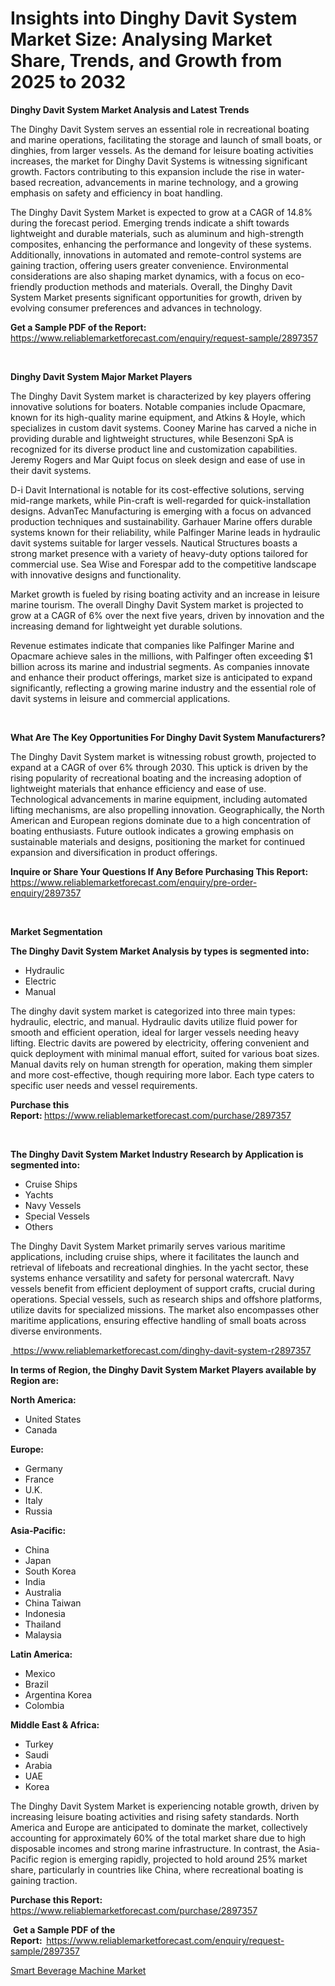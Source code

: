 <p><h1>Insights into Dinghy Davit System Market Size: Analysing Market Share, Trends, and Growth from 2025 to 2032</h1></p><p><strong>Dinghy Davit System Market Analysis and Latest Trends</strong></p>
<p><p>The Dinghy Davit System serves an essential role in recreational boating and marine operations, facilitating the storage and launch of small boats, or dinghies, from larger vessels. As the demand for leisure boating activities increases, the market for Dinghy Davit Systems is witnessing significant growth. Factors contributing to this expansion include the rise in water-based recreation, advancements in marine technology, and a growing emphasis on safety and efficiency in boat handling.</p><p>The Dinghy Davit System Market is expected to grow at a CAGR of 14.8% during the forecast period. Emerging trends indicate a shift towards lightweight and durable materials, such as aluminum and high-strength composites, enhancing the performance and longevity of these systems. Additionally, innovations in automated and remote-control systems are gaining traction, offering users greater convenience. Environmental considerations are also shaping market dynamics, with a focus on eco-friendly production methods and materials. Overall, the Dinghy Davit System Market presents significant opportunities for growth, driven by evolving consumer preferences and advances in technology.</p></p>
<p><strong>Get a Sample PDF of the Report:&nbsp;</strong> <a href="https://www.reliablemarketforecast.com/enquiry/request-sample/2897357?utm_campaign=2755&utm_medium=2&utm_source=Github&utm_content=ia&utm_term=15032025&utm_id=dinghy-davit-system">https://www.reliablemarketforecast.com/enquiry/request-sample/2897357</a></p>
<p>&nbsp;</p>
<p><strong>Dinghy Davit System Major Market Players</strong></p>
<p><p>The Dinghy Davit System market is characterized by key players offering innovative solutions for boaters. Notable companies include Opacmare, known for its high-quality marine equipment, and Atkins & Hoyle, which specializes in custom davit systems. Cooney Marine has carved a niche in providing durable and lightweight structures, while Besenzoni SpA is recognized for its diverse product line and customization capabilities. Jeremy Rogers and Mar Quipt focus on sleek design and ease of use in their davit systems.</p><p>D-i Davit International is notable for its cost-effective solutions, serving mid-range markets, while Pin-craft is well-regarded for quick-installation designs. AdvanTec Manufacturing is emerging with a focus on advanced production techniques and sustainability. Garhauer Marine offers durable systems known for their reliability, while Palfinger Marine leads in hydraulic davit systems suitable for larger vessels. Nautical Structures boasts a strong market presence with a variety of heavy-duty options tailored for commercial use. Sea Wise and Forespar add to the competitive landscape with innovative designs and functionality.</p><p>Market growth is fueled by rising boating activity and an increase in leisure marine tourism. The overall Dinghy Davit System market is projected to grow at a CAGR of 6% over the next five years, driven by innovation and the increasing demand for lightweight yet durable solutions.</p><p>Revenue estimates indicate that companies like Palfinger Marine and Opacmare achieve sales in the millions, with Palfinger often exceeding $1 billion across its marine and industrial segments. As companies innovate and enhance their product offerings, market size is anticipated to expand significantly, reflecting a growing marine industry and the essential role of davit systems in leisure and commercial applications.</p></p>
<p>&nbsp;</p>
<p><strong>What Are The Key Opportunities For Dinghy Davit System Manufacturers?</strong></p>
<p><p>The Dinghy Davit System market is witnessing robust growth, projected to expand at a CAGR of over 6% through 2030. This uptick is driven by the rising popularity of recreational boating and the increasing adoption of lightweight materials that enhance efficiency and ease of use. Technological advancements in marine equipment, including automated lifting mechanisms, are also propelling innovation. Geographically, the North American and European regions dominate due to a high concentration of boating enthusiasts. Future outlook indicates a growing emphasis on sustainable materials and designs, positioning the market for continued expansion and diversification in product offerings.</p></p>
<p><strong>Inquire or Share Your Questions If Any Before Purchasing This Report:</strong> <a href="https://www.reliablemarketforecast.com/enquiry/pre-order-enquiry/2897357?utm_campaign=2755&utm_medium=2&utm_source=Github&utm_content=ia&utm_term=15032025&utm_id=dinghy-davit-system">https://www.reliablemarketforecast.com/enquiry/pre-order-enquiry/2897357</a></p>
<p>&nbsp;</p>
<p><strong>Market Segmentation</strong></p>
<p><strong>The Dinghy Davit System Market Analysis by types is segmented into:</strong></p>
<p><ul><li>Hydraulic</li><li>Electric</li><li>Manual</li></ul></p>
<p><p>The dinghy davit system market is categorized into three main types: hydraulic, electric, and manual. Hydraulic davits utilize fluid power for smooth and efficient operation, ideal for larger vessels needing heavy lifting. Electric davits are powered by electricity, offering convenient and quick deployment with minimal manual effort, suited for various boat sizes. Manual davits rely on human strength for operation, making them simpler and more cost-effective, though requiring more labor. Each type caters to specific user needs and vessel requirements.</p></p>
<p><strong>Purchase this Report:&nbsp;</strong><a href="https://www.reliablemarketforecast.com/purchase/2897357?utm_campaign=2755&utm_medium=2&utm_source=Github&utm_content=ia&utm_term=15032025&utm_id=dinghy-davit-system">https://www.reliablemarketforecast.com/purchase/2897357</a></p>
<p>&nbsp;</p>
<p><strong>The Dinghy Davit System Market Industry Research by Application is segmented into:</strong></p>
<p><ul><li>Cruise Ships</li><li>Yachts</li><li>Navy Vessels</li><li>Special Vessels</li><li>Others</li></ul></p>
<p><p>The Dinghy Davit System Market primarily serves various maritime applications, including cruise ships, where it facilitates the launch and retrieval of lifeboats and recreational dinghies. In the yacht sector, these systems enhance versatility and safety for personal watercraft. Navy vessels benefit from efficient deployment of support crafts, crucial during operations. Special vessels, such as research ships and offshore platforms, utilize davits for specialized missions. The market also encompasses other maritime applications, ensuring effective handling of small boats across diverse environments.</p></p>
<p><a href="https://www.reliablemarketforecast.com/dinghy-davit-system-r2897357?utm_campaign=2755&utm_medium=2&utm_source=Github&utm_content=ia&utm_term=15032025&utm_id=dinghy-davit-system">&nbsp;https://www.reliablemarketforecast.com/dinghy-davit-system-r2897357</a></p>
<p><strong>In terms of Region, the Dinghy Davit System Market Players available by Region are:</strong></p>
<p>
    <p> <strong> North America: </strong>
        <ul>
            <li>United States</li>
            <li>Canada</li>
        </ul>
        </p> 
    <p> <strong> Europe: </strong>
        <ul>
            <li>Germany</li>
            <li>France</li>
            <li>U.K.</li>
            <li>Italy</li>
            <li>Russia</li>
        </ul>
        </p> 
    <p> <strong> Asia-Pacific: </strong>
        <ul>
            <li>China</li>
            <li>Japan</li>
            <li>South Korea</li>
            <li>India</li>
            <li>Australia</li>
            <li>China Taiwan</li>
            <li>Indonesia</li>
            <li>Thailand</li>
            <li>Malaysia</li>
        </ul>
        </p> 
    <p> <strong> Latin America: </strong>
        <ul>
            <li>Mexico</li>
            <li>Brazil</li>
            <li>Argentina Korea</li>
            <li>Colombia</li>
        </ul>
        </p> 
    <p> <strong> Middle East & Africa: </strong>
        <ul>
            <li>Turkey</li>
            <li>Saudi</li>
            <li>Arabia</li>
            <li>UAE</li>
            <li>Korea</li>
        </ul>
    </p>
    </p>
<p><p>The Dinghy Davit System Market is experiencing notable growth, driven by increasing leisure boating activities and rising safety standards. North America and Europe are anticipated to dominate the market, collectively accounting for approximately 60% of the total market share due to high disposable incomes and strong marine infrastructure. In contrast, the Asia-Pacific region is emerging rapidly, projected to hold around 25% market share, particularly in countries like China, where recreational boating is gaining traction.</p></p>
<p><strong>Purchase this Report: </strong><a href="https://www.reliablemarketforecast.com/purchase/2897357?utm_campaign=2755&utm_medium=2&utm_source=Github&utm_content=ia&utm_term=15032025&utm_id=dinghy-davit-system">https://www.reliablemarketforecast.com/purchase/2897357</a></p>
<p>&nbsp;<strong>Get a Sample PDF of the Report:&nbsp;&nbsp;</strong><a href="https://www.reliablemarketforecast.com/enquiry/request-sample/2897357?utm_campaign=2755&utm_medium=2&utm_source=Github&utm_content=ia&utm_term=15032025&utm_id=dinghy-davit-system">https://www.reliablemarketforecast.com/enquiry/request-sample/2897357</a></p>
<p><strong></strong></p>
<p><p><a href="https://github.com/akrachveslov/Market-Research-Report-List-1/blob/main/smart-beverage-machine-market.md?utm_campaign=2755&utm_medium=2&utm_source=Github&utm_content=ia&utm_term=15032025&utm_id=dinghy-davit-system">Smart Beverage Machine Market</a></p></p>
